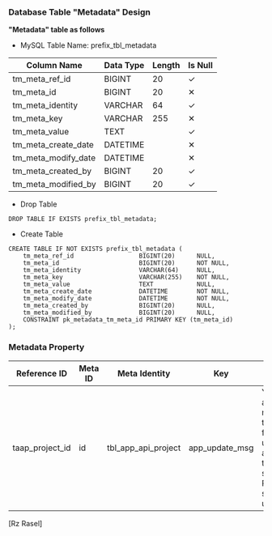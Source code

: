 ### Database Table "Metadata" Design
**"Metadata" table as follows**

* MySQL Table Name: prefix_tbl_metadata

| Column Name | Data Type | Length | Is Null |
| ------ | ------ | ------ | ------ |
| tm_meta_ref_id | BIGINT | 20 | ✓ |
| tm_meta_id | BIGINT | 20 | ✕ |
| tm_meta_identity | VARCHAR | 64 | ✓ |
| tm_meta_key | VARCHAR | 255 | ✕ |
| tm_meta_value | TEXT |  | ✓ |
| tm_meta_create_date | DATETIME |  | ✕ |
| tm_meta_modify_date | DATETIME |  | ✕ |
| tm_meta_created_by | BIGINT | 20 | ✓ |
| tm_meta_modified_by | BIGINT | 20 | ✓ |


* Drop Table

```drop_table_metadata
DROP TABLE IF EXISTS prefix_tbl_metadata;
```

* Create Table

```create_table_metadata
CREATE TABLE IF NOT EXISTS prefix_tbl_metadata (
    tm_meta_ref_id                  BIGINT(20)      NULL,
    tm_meta_id                      BIGINT(20)      NOT NULL,
    tm_meta_identity                VARCHAR(64)     NULL,
    tm_meta_key                     VARCHAR(255)    NOT NULL,
    tm_meta_value                   TEXT            NULL,
    tm_meta_create_date             DATETIME        NOT NULL,
    tm_meta_modify_date             DATETIME        NOT NULL,
    tm_meta_created_by              BIGINT(20)      NULL,
    tm_meta_modified_by             BIGINT(20)      NULL,
    CONSTRAINT pk_metadata_tm_meta_id PRIMARY KEY (tm_meta_id)
);
```

### Metadata Property

| Reference ID | Meta ID | Meta Identity | Key | Value |
| ------ | ------ | ------ | ------ | ------ |
| taap_project_id | id | tbl_app_api_project | app_update_msg | Your application must need to update for use.\n\nWe are always try to sarve you. Please stay with us |

[Rz Rasel]
